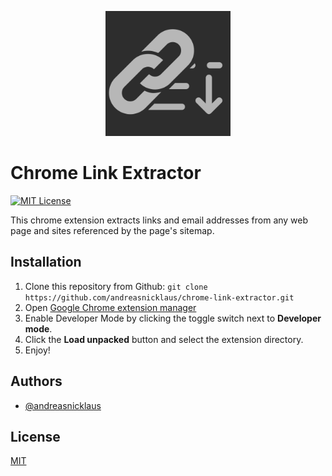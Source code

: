 
<p align="center">
<img src="./icons/icon.svg" width="200" alt="Logo" style="margin: auto;"/>
</p>

# Chrome Link Extractor
[![MIT License](https://img.shields.io/badge/License-MIT-green.svg)](https://choosealicense.com/licenses/mit/)

This chrome extension extracts links and email addresses from any web page and sites referenced by the page's sitemap.


## Installation

1. Clone this repository from Github: `git clone https://github.com/andreasnicklaus/chrome-link-extractor.git`
2. Open [Google Chrome extension manager](chrome://extensions/)
3. Enable Developer Mode by clicking the toggle switch next to **Developer mode**.
4. Click the **Load unpacked** button and select the extension directory.
5. Enjoy!
## Authors

- [@andreasnicklaus](https://www.github.com/andreasnicklaus)


## License

[MIT](https://choosealicense.com/licenses/mit/)

